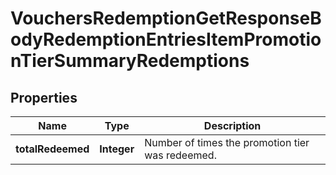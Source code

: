 

# VouchersRedemptionGetResponseBodyRedemptionEntriesItemPromotionTierSummaryRedemptions


## Properties

| Name | Type | Description |
|------------ | ------------- | ------------- |
|**totalRedeemed** | **Integer** | Number of times the promotion tier was redeemed. |




